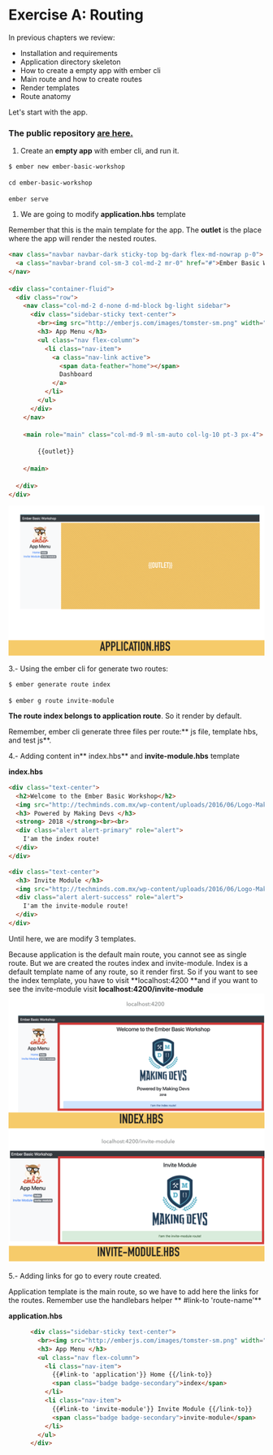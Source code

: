 # Exercise A: Routing

In previous chapters we review:

* Installation and requirements
* Application directory skeleton
* How to create a empty app with ember cli
* Main route and how to create routes
* Render templates
* Route anatomy

Let's start with the app.

### The public repository [are here.](https://github.com/carlogilmar/Ember-Basic-Workshop)

1. Create an **empty app** with ember cli, and run it.

```
$ ember new ember-basic-workshop

cd ember-basic-workshop

ember serve
```

1. We are going to modify **application.hbs** template

Remember that this is the main template for the app. The **outlet** is the place where the app will render the nested routes.

```html
<nav class="navbar navbar-dark sticky-top bg-dark flex-md-nowrap p-0">
  <a class="navbar-brand col-sm-3 col-md-2 mr-0" href="#">Ember Basic Workshop</a>
</nav>

<div class="container-fluid">
  <div class="row">
    <nav class="col-md-2 d-none d-md-block bg-light sidebar">
      <div class="sidebar-sticky text-center">
        <br><img src="http://emberjs.com/images/tomster-sm.png" width="50%"/>
        <h3> App Menu </h3>
        <ul class="nav flex-column">
          <li class="nav-item">
            <a class="nav-link active">
              <span data-feather="home"></span>
              Dashboard
            </a>
          </li>
        </ul>
      </div>
    </nav>

    <main role="main" class="col-md-9 ml-sm-auto col-lg-10 pt-3 px-4">

        {{outlet}}

    </main>

  </div>
</div>
```

![](/assets/exA-2.png)

3.- Using the ember cli for generate two routes:

```
$ ember generate route index

$ ember g route invite-module
```

**The route index belongs to application route**. So it render by default.

Remember, ember cli generate three files per route:** js file, template hbs, and test js**.

4.- Adding content in** index.hbs** and **invite-module.hbs** template

**index.hbs**

```html
<div class="text-center">
  <h2>Welcome to the Ember Basic Workshop</h2>
  <img src="http://techminds.com.mx/wp-content/uploads/2016/06/Logo-Makingdevs-square-big-300x300.png"/>
  <h3> Powered by Making Devs </h3>
  <strong> 2018 </strong><br><br>
  <div class="alert alert-primary" role="alert">
    I'am the index route!
  </div>
</div>
```

```html
<div class="text-center">
  <h3> Invite Module </h3>
  <img src="http://techminds.com.mx/wp-content/uploads/2016/06/Logo-Makingdevs-square-big-300x300.png"/>
  <div class="alert alert-success" role="alert">
    I'am the invite-module route!
  </div>
</div>
```

Until here, we are modify 3 templates.

Because application is the default main route, you cannot see as single route. But we are created the routes index and invite-module. Index is a default template name of any route, so it render first. So if you want to see the index template, you have to visit **localhost:4200 **and if you want to see the invite-module visit **localhost:4200/invite-module**![](/assets/exA-4.png)![](/assets/exA-4b.png)

5.- Adding links for go to every route created.

Application template is the main route, so we have to add here the links for the routes. Remember use the handlebars helper ** \#link-to 'route-name'**

**application.hbs**

```html
      <div class="sidebar-sticky text-center">
        <br><img src="http://emberjs.com/images/tomster-sm.png" width="50%"/>
        <h3> App Menu </h3>
        <ul class="nav flex-column">
          <li class="nav-item">
            {{#link-to 'application'}} Home {{/link-to}}
            <span class="badge badge-secondary">index</span>
          </li>
          <li class="nav-item">
            {{#link-to 'invite-module'}} Invite Module {{/link-to}}
            <span class="badge badge-secondary">invite-module</span>
          </li>
        </ul>
      </div>
```



